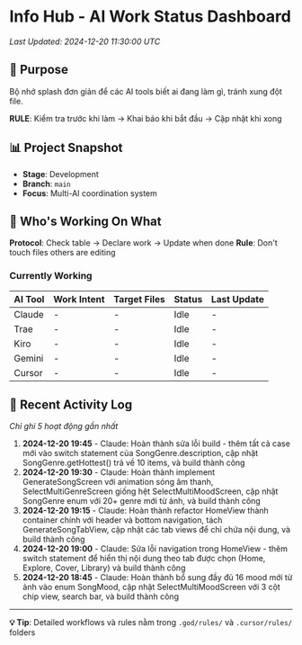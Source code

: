 # Info Hub - AI Work Status Dashboard

*Last Updated: 2024-12-20 11:30:00 UTC*

## 🎯 Purpose
Bộ nhớ splash đơn giản để các AI tools biết ai đang làm gì, tránh xung đột file.

**RULE**: Kiểm tra trước khi làm → Khai báo khi bắt đầu → Cập nhật khi xong

## 📊 Project Snapshot
- **Stage**: Development
- **Branch**: `main` 
- **Focus**: Multi-AI coordination system

## 🔄 Who's Working On What

**Protocol**: Check table → Declare work → Update when done
**Rule**: Don't touch files others are editing

### Currently Working
| AI Tool | Work Intent | Target Files | Status | Last Update |
|---------|-------------|--------------|--------|-------------|
| Claude | - | - | Idle | - |
| Trae | - | - | Idle | - |
| Kiro | - | - | Idle | - |
| Gemini | - | - | Idle | - |
| Cursor | - | - | Idle | - |

## 📝 Recent Activity Log
*Chỉ ghi 5 hoạt động gần nhất*

1. **2024-12-20 19:45** - Claude: Hoàn thành sửa lỗi build - thêm tất cả case mới vào switch statement của SongGenre.description, cập nhật SongGenre.getHottest() trả về 10 items, và build thành công
2. **2024-12-20 19:30** - Claude: Hoàn thành implement GenerateSongScreen với animation sóng âm thanh, SelectMultiGenreScreen giống hệt SelectMultiMoodScreen, cập nhật SongGenre enum với 20+ genre mới từ ảnh, và build thành công
3. **2024-12-20 19:15** - Claude: Hoàn thành refactor HomeView thành container chính với header và bottom navigation, tách GenerateSongTabView, cập nhật các tab views để chỉ chứa nội dung, và build thành công
4. **2024-12-20 19:00** - Claude: Sửa lỗi navigation trong HomeView - thêm switch statement để hiển thị nội dung theo tab được chọn (Home, Explore, Cover, Library) và build thành công
5. **2024-12-20 18:45** - Claude: Hoàn thành bổ sung đầy đủ 16 mood mới từ ảnh vào enum SongMood, cập nhật SelectMultiMoodScreen với 3 cột chip view, search bar, và build thành công

---

**💡 Tip**: Detailed workflows và rules nằm trong `.god/rules/` và `.cursor/rules/` folders